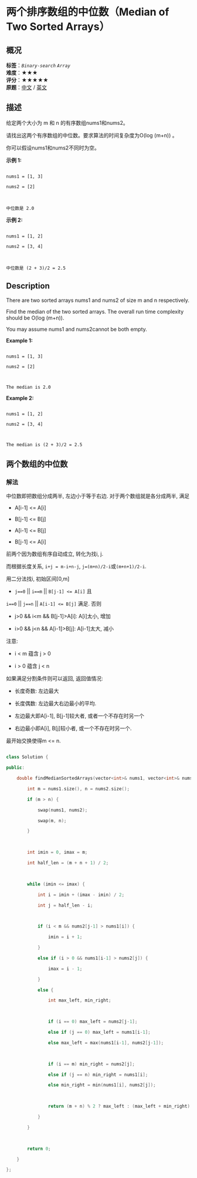 # 两个排序数组的中位数（Median of Two Sorted Arrays）
## 概况
**标签**：*`Binary-search`*  *`Array`*<br>
**难度**：★★★<br>
**评分**：★★★★★<br>
**原题**：[中文](https://leetcode-cn.com/problems/median-of-two-sorted-arrays) / [英文](https://leetcode.com/problems/median-of-two-sorted-arrays)
## 描述

给定两个大小为 m 和 n 的有序数组nums1和nums2。



请找出这两个有序数组的中位数。要求算法的时间复杂度为O(log (m+n)) 。



你可以假设nums1和nums2不同时为空。



**示例 1:**

```

nums1 = [1, 3]

nums2 = [2]



中位数是 2.0

```





**示例 2:**

```

nums1 = [1, 2]

nums2 = [3, 4]



中位数是 (2 + 3)/2 = 2.5

```



## Description

There are two sorted arrays nums1 and nums2 of size m and n respectively.



Find the median of the two sorted arrays. The overall run time complexity should be O(log (m+n)).



You may assume nums1 and nums2cannot be both empty.



**Example 1:**

```

nums1 = [1, 3]

nums2 = [2]



The median is 2.0

```





**Example 2:**

```

nums1 = [1, 2]

nums2 = [3, 4]



The median is (2 + 3)/2 = 2.5

```





## 两个数组的中位数

### 解法

中位数即把数组分成两半, 左边小于等于右边. 对于两个数组就是各分成两半, 满足

- A[i-1] <= A[i]

- B[j-1] <= B[j]

- A[i-1] <= B[j]

- B[j-1] <= A[i]

前两个因为数组有序自动成立, 转化为找i, j.

而根据长度关系, `i+j = m-i+n-j`, `j=(m+n)/2-i`或`(m+n+1)/2-i`.

用二分法找i, 初始区间[0,m]



- `j==0` || `i==m` || `B[j-1] <= A[i]` 且

`i==0` || `j==n` || `A[i-1] <= B[j]` 满足. 否则

- j>0 && i<m && B[j-1]>A[i]: A[i]太小, 增加

- i>0 && j<n && A[i-1]>B[j]: A[i-1]太大, 减小



注意:

- i < m 蕴含 j > 0

- i > 0 蕴含 j < n



如果满足分割条件则可以返回, 返回值情况:

- 长度奇数: 左边最大

- 长度偶数: 左边最大右边最小的平均.



- 左边最大即A[i-1], B[j-1]较大者, 或者一个不存在时另一个

- 右边最小即A[i], B[j]较小者, 或一个不存在时另一个.



最开始交换使得m <= n.



```c++

class Solution {

public:

    double findMedianSortedArrays(vector<int>& nums1, vector<int>& nums2) {

        int m = nums1.size(), n = nums2.size();

        if (m > n) {

            swap(nums1, nums2);

            swap(m, n);

        }

        

        int imin = 0, imax = m;

        int half_len = (m + n + 1) / 2;

        

        while (imin <= imax) {

            int i = imin + (imax - imin) / 2;

            int j = half_len - i;

            

            if (i < m && nums2[j-1] > nums1[i]) {

                imin = i + 1;

            }

            else if (i > 0 && nums1[i-1] > nums2[j]) {

                imax = i - 1;

            }

            else {

                int max_left, min_right;

                

                if (i == 0) max_left = nums2[j-1];

                else if (j == 0) max_left = nums1[i-1];

                else max_left = max(nums1[i-1], nums2[j-1]);

                

                if (i == m) min_right = nums2[j];

                else if (j == n) min_right = nums1[i];

                else min_right = min(nums1[i], nums2[j]);

                

                return (m + n) % 2 ? max_left : (max_left + min_right) / 2.0;

            }

        }

        

        return 0;

    }

};

```